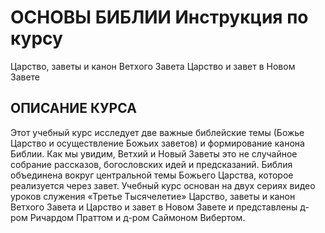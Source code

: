# ОСНОВЫ БИБЛИИ Инструкция по курсу
Царство, заветы и канон Ветхого ЗаветаЦарство и завет в Новом Завете

## ОПИСАНИЕ КУРСА

Этот учебный курс исследует две важные библейские темы (Божье Царство и осуществление Божьих заветов) и формирование канона Библии. Как мы увидим, Ветхий и Новый Заветы это не случайное собрание рассказов, богословских идей и предсказаний. Библия объединена вокруг центральной темы Божьего Царства, которое реализуется через завет. 
Учебный курс основан на двух сериях видео уроков служения «Третье Тысячелетие» Царство, заветы и канон Ветхого Завета и Царство и завет в Новом Завете и представлены д-ром Ричардом Праттом и д-ром Саймоном Вибертом.
